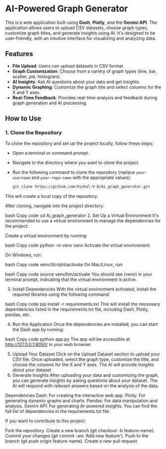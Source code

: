 # AI-Powered Graph Generator

This is a web application built using **Dash**, **Plotly**, and the **Gemini API**. The application allows users to upload CSV datasets, choose graph types, customize graph titles, and generate insights using AI. It's designed to be user-friendly, with an intuitive interface for visualizing and analyzing data.

## Features

- **File Upload**: Users can upload datasets in CSV format.
- **Graph Customization**: Choose from a variety of graph types (line, bar, scatter, pie, histogram).
- **AI Insights**: Ask AI questions about your data and get insights.
- **Dynamic Graphing**: Customize the graph title and select columns for the X and Y axes.
- **Real-Time Feedback**: Provides real-time analysis and feedback during graph generation and AI processing.

## How to Use

### 1. Clone the Repository

To clone the repository and set up the project locally, follow these steps:

- Open a terminal or command prompt.
- Navigate to the directory where you want to clone the project.
- Run the following command to clone the repository (replace `your-username` and `your-repo-name` with the appropriate values):

  ```bash
  git clone https://github.com/Vishal-V-D/Ai_graph_generator.git
This will create a local copy of the repository.

After cloning, navigate into the project directory:

bash
Copy code
cd Ai_graph_generator
2. Set Up a Virtual Environment
It's recommended to use a virtual environment to manage the dependencies for the project:

Create a virtual environment by running:

bash
Copy code
python -m venv venv
Activate the virtual environment:

On Windows, run:

bash
Copy code
venv\Scripts\activate
On Mac/Linux, run:

bash
Copy code
source venv/bin/activate
You should see (venv) in your terminal prompt, indicating that the virtual environment is active.

3. Install Dependencies
With the virtual environment activated, install the required libraries using the following command:

bash
Copy code
pip install -r requirements.txt
This will install the necessary dependencies listed in the requirements.txt file, including Dash, Plotly, pandas, etc.

4. Run the Application
Once the dependencies are installed, you can start the Dash app by running:

bash
Copy code
python app.py
The app will be accessible at http://127.0.0.1:8050/ in your web browser.

5. Upload Your Dataset
Click on the Upload Dataset section to upload your CSV file.
Once uploaded, select the graph type, customize the title, and choose the columns for the X and Y axes.
The AI will provide insights about your dataset.
6. Generate Insights
After uploading your data and customizing the graph, you can generate insights by asking questions about your dataset. The AI will respond with relevant answers based on the analysis of the data.

Dependencies
Dash: For creating the interactive web app.
Plotly: For generating dynamic graphs and charts.
Pandas: For data manipulation and analysis.
Gemini API: For generating AI-powered insights.
You can find the full list of dependencies in the requirements.txt file.

If you want to contribute to this project:

Fork the repository.
Create a new branch (git checkout -b feature-name).
Commit your changes (git commit -am 'Add new feature').
Push to the branch (git push origin feature-name).
Create a new pull request.